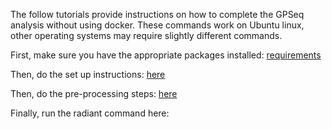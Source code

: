 The follow tutorials provide instructions on how to complete the GPSeq analysis without using docker. These commands work on Ubuntu linux, other operating systems may require slightly different commands.

First, make sure you have the appropriate packages installed: [requirements](./Requirements.md)

Then, do the set up instructions: [here](./Set-Up.md)

Then, do the pre-processing steps: [here](./PreProcessing.md)

Finally, run the radiant command here: 
